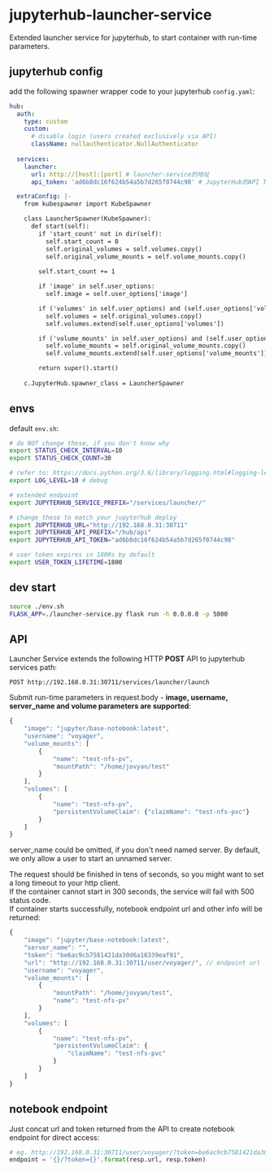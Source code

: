 # jupyterhub-launcher-service
Extended launcher service for jupyterhub, to start container with run-time parameters.  

## jupyterhub config
add the following spawner wrapper code to your jupyterhub ```config.yaml```:  

```yaml
hub:
  auth:
    type: custom
    custom:
      # disable login (users created exclusively via API)
      className: nullauthenticator.NullAuthenticator
        
  services:
    launcher:
      url: http://[host]:[port] # launcher-service的地址
      api_token: 'ad6b8dc16f624b54a5b7d265f0744c98' # JupyterHub的API Token，需要使用管理员帐号申请，要与launcher-service环境变量的配置对应

  extraConfig: |-
    from kubespawner import KubeSpawner

    class LauncherSpawner(KubeSpawner):
      def start(self):
        if 'start_count' not in dir(self):
          self.start_count = 0
          self.original_volumes = self.volumes.copy()
          self.original_volume_mounts = self.volume_mounts.copy()
        
        self.start_count += 1

        if 'image' in self.user_options:
          self.image = self.user_options['image']

        if ('volumes' in self.user_options) and (self.user_options['volumes'] is not None):
          self.volumes = self.original_volumes.copy()
          self.volumes.extend(self.user_options['volumes'])

        if ('volume_mounts' in self.user_options) and (self.user_options['volume_mounts'] is not None):
          self.volume_mounts = self.original_volume_mounts.copy()
          self.volume_mounts.extend(self.user_options['volume_mounts'])

        return super().start()
    
    c.JupyterHub.spawner_class = LauncherSpawner
```

## envs
default ```env.sh```:  

```sh
# do NOT change these, if you don't know why
export STATUS_CHECK_INTERVAL=10
export STATUS_CHECK_COUNT=30

# refer to: https://docs.python.org/3.6/library/logging.html#logging-levels
export LOG_LEVEL=10 # debug

# extended endpoint
export JUPYTERHUB_SERVICE_PREFIX="/services/launcher/"

# change these to match your jupyterhub deploy
export JUPYTERHUB_URL="http://192.168.0.31:30711"
export JUPYTERHUB_API_PREFIX="/hub/api"
export JUPYTERHUB_API_TOKEN="ad6b8dc16f624b54a5b7d265f0744c98"

# user token expires in 1800s by default
export USER_TOKEN_LIFETIME=1800
```

## dev start

```sh
source ./env.sh
FLASK_APP=./launcher-service.py flask run -h 0.0.0.0 -p 5000
```

## API
Launcher Service extends the following HTTP **POST** API to jupyterhub services path:  

```
POST http://192.168.0.31:30711/services/launcher/launch
```

Submit run-time parameters in request.body - **image, username, server_name and volume parameters are supported**:  

```js
{
    "image": "jupyter/base-notebook:latest",
    "username": "voyager",
    "volume_mounts": [
        {
            "name": "test-nfs-pv",
            "mountPath": "/home/jovyan/test"
        }
    ],
    "volumes": [
        {
            "name": "test-nfs-pv",
            "persistentVolumeClaim": {"claimName": "test-nfs-pvc"}
        }
    ]
}
```
server_name could be omitted, if you don't need named server. By default, we only allow a user to start an unnamed server.  
  
The request should be finished in tens of seconds, so you might want to set a long timeout to your http client.  
If the container cannot start in 300 seconds, the service will fail with 500 status code.  
If container starts successfully, notebook endpoint url and other info will be returned:  

```js
{
    "image": "jupyter/base-notebook:latest",
    "server_name": "",
    "token": "be6ac9cb7581421da30d6a16339eaf91",
    "url": "http://192.168.0.31:30711/user/voyager/", // endpoint url
    "username": "voyager",
    "volume_mounts": [
        {
            "mountPath": "/home/jovyan/test",
            "name": "test-nfs-pv"
        }
    ],
    "volumes": [
        {
            "name": "test-nfs-pv",
            "persistentVolumeClaim": {
                "claimName": "test-nfs-pvc"
            }
        }
    ]
}
```

## notebook endpoint
Just concat url and token returned from the API to create notebook endpoint for direct access:  
```py
# eg. http://192.168.0.31:30711/user/voyager/?token=be6ac9cb7581421da30d6a16339eaf91
endpoint = '{}/?token={}'.format(resp.url, resp.token)
```